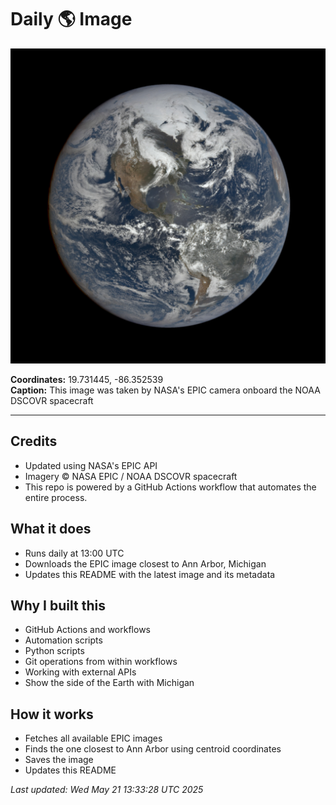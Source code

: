 # Daily 🌎 Image

![Earth Image](./history/2025-05-20/165336.jpg)

**Coordinates:** 19.731445, -86.352539  
**Caption:** This image was taken by NASA's EPIC camera onboard the NOAA DSCOVR spacecraft

---

## Credits

- Updated using NASA's EPIC API 
- Imagery © NASA EPIC / NOAA DSCOVR spacecraft  
- This repo is powered by a GitHub Actions workflow that automates the entire process.

## What it does

- Runs daily at 13:00 UTC  
- Downloads the EPIC image closest to Ann Arbor, Michigan  
- Updates this README with the latest image and its metadata  

## Why I built this

- GitHub Actions and workflows  
- Automation scripts 
- Python scripts
- Git operations from within workflows  
- Working with external APIs  
- Show the side of the Earth with Michigan

## How it works

- Fetches all available EPIC images  
- Finds the one closest to Ann Arbor using centroid coordinates  
- Saves the image  
- Updates this README  

_Last updated: Wed May 21 13:33:28 UTC 2025_
